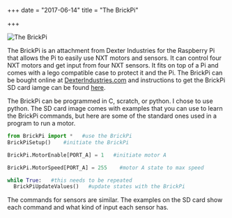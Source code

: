 +++
date = "2017-06-14"
title = "The BrickPi"

+++

![The BrickPi](/blog_imgs/.jpg)

The BrickPi is an attachment from Dexter Industries for the Raspberry Pi that allows the Pi to easily use NXT motors and sensors. It can control four NXT motors and get input from four NXT sensors. It fits on top of a Pi and comes with a lego compatible case to protect it and the Pi. The BrickPi can be bought online at [DexterIndustries.com](https://www.dexterindustries.com/) and instructions to get the BrickPi SD card iamge can be found [here](https://www.dexterindustries.com/howto/install-raspbian-for-robots-image-on-an-sd-card/).

The BrickPi can be programmed in C, scratch, or python. I chose to use python. The SD card image comes with examples that you can use to learn the BrickPi commands, but here are some of the standard ones used in a program to run a motor.

~~~~python
from BrickPi import *   #use the BrickPi
BrickPiSetup()    #initiate the BrickPi

BrickPi.MotorEnable[PORT_A] = 1   #initiate motor A

BrickPi.MotorSpeed[PORT_A] = 255    #motor A state to max speed

while True:   #this needs to be repeated
  BrickPiUpdateValues()   #update states with the BrickPi
~~~~

The commands for sensors are similar. The examples on the SD card show each command and what kind of  input each sensor has.
